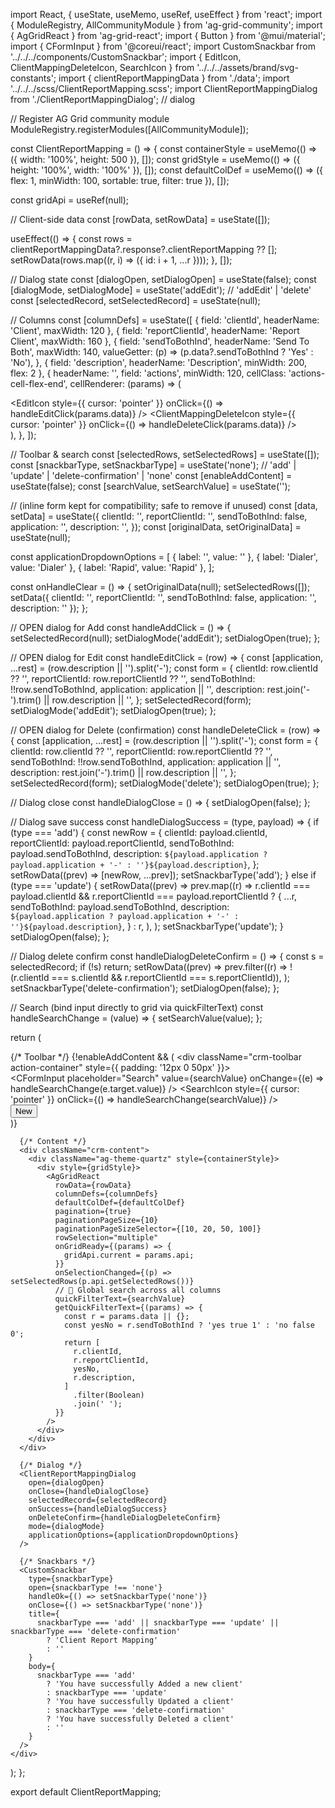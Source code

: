 import React, { useState, useMemo, useRef, useEffect } from 'react';
import { ModuleRegistry, AllCommunityModule } from 'ag-grid-community';
import { AgGridReact } from 'ag-grid-react';
import { Button } from '@mui/material';
import { CFormInput } from '@coreui/react';
import CustomSnackbar from '../../../components/CustomSnackbar';
import { EditIcon, ClientMappingDeleteIcon, SearchIcon } from '../../../assets/brand/svg-constants';
import { clientReportMappingData } from './data';
import '../../../scss/ClientReportMapping.scss';
import ClientReportMappingDialog from './ClientReportMappingDialog'; // dialog

// Register AG Grid community module
ModuleRegistry.registerModules([AllCommunityModule]);

const ClientReportMapping = () => {
  const containerStyle = useMemo(() => ({ width: '100%', height: 500 }), []);
  const gridStyle = useMemo(() => ({ height: '100%', width: '100%' }), []);
  const defaultColDef = useMemo(() => ({ flex: 1, minWidth: 100, sortable: true, filter: true }), []);

  const gridApi = useRef(null);

  // Client-side data
  const [rowData, setRowData] = useState([]);

  useEffect(() => {
    const rows = clientReportMappingData?.response?.clientReportMapping ?? [];
    setRowData(rows.map((r, i) => ({ id: i + 1, ...r })));
  }, []);

  // Dialog state
  const [dialogOpen, setDialogOpen] = useState(false);
  const [dialogMode, setDialogMode] = useState('addEdit'); // 'addEdit' | 'delete'
  const [selectedRecord, setSelectedRecord] = useState(null);

  // Columns
  const [columnDefs] = useState([
    { field: 'clientId', headerName: 'Client', maxWidth: 120 },
    { field: 'reportClientId', headerName: 'Report Client', maxWidth: 160 },
    {
      field: 'sendToBothInd',
      headerName: 'Send To Both',
      maxWidth: 140,
      valueGetter: (p) => (p.data?.sendToBothInd ? 'Yes' : 'No'),
    },
    { field: 'description', headerName: 'Description', minWidth: 200, flex: 2 },
    {
      headerName: '',
      field: 'actions',
      minWidth: 120,
      cellClass: 'actions-cell-flex-end',
      cellRenderer: (params) => (
        <div className="actions-cell icon-container action-cell-flex">
          <span className="icon-wrapper">
            <EditIcon style={{ cursor: 'pointer' }} onClick={() => handleEditClick(params.data)} />
          </span>
          <span className="icon-wrapper">
            <ClientMappingDeleteIcon
              style={{ cursor: 'pointer' }}
              onClick={() => handleDeleteClick(params.data)}
            />
          </span>
        </div>
      ),
    },
  ]);

  // Toolbar & search
  const [selectedRows, setSelectedRows] = useState([]);
  const [snackbarType, setSnackbarType] = useState('none'); // 'add' | 'update' | 'delete-confirmation' | 'none'
  const [enableAddContent] = useState(false);
  const [searchValue, setSearchValue] = useState('');

  // (inline form kept for compatibility; safe to remove if unused)
  const [data, setData] = useState({
    clientId: '',
    reportClientId: '',
    sendToBothInd: false,
    application: '',
    description: '',
  });
  const [originalData, setOriginalData] = useState(null);

  const applicationDropdownOptions = [
    { label: '', value: '' },
    { label: 'Dialer', value: 'Dialer' },
    { label: 'Rapid', value: 'Rapid' },
  ];

  const onHandleClear = () => {
    setOriginalData(null);
    setSelectedRows([]);
    setData({ clientId: '', reportClientId: '', sendToBothInd: false, application: '', description: '' });
  };

  // OPEN dialog for Add
  const handleAddClick = () => {
    setSelectedRecord(null);
    setDialogMode('addEdit');
    setDialogOpen(true);
  };

  // OPEN dialog for Edit
  const handleEditClick = (row) => {
    const [application, ...rest] = (row.description || '').split('-');
    const form = {
      clientId: row.clientId ?? '',
      reportClientId: row.reportClientId ?? '',
      sendToBothInd: !!row.sendToBothInd,
      application: application || '',
      description: rest.join('-').trim() || row.description || '',
    };
    setSelectedRecord(form);
    setDialogMode('addEdit');
    setDialogOpen(true);
  };

  // OPEN dialog for Delete (confirmation)
  const handleDeleteClick = (row) => {
    const [application, ...rest] = (row.description || '').split('-');
    const form = {
      clientId: row.clientId ?? '',
      reportClientId: row.reportClientId ?? '',
      sendToBothInd: !!row.sendToBothInd,
      application: application || '',
      description: rest.join('-').trim() || row.description || '',
    };
    setSelectedRecord(form);
    setDialogMode('delete');
    setDialogOpen(true);
  };

  // Dialog close
  const handleDialogClose = () => {
    setDialogOpen(false);
  };

  // Dialog save success
  const handleDialogSuccess = (type, payload) => {
    if (type === 'add') {
      const newRow = {
        clientId: payload.clientId,
        reportClientId: payload.reportClientId,
        sendToBothInd: payload.sendToBothInd,
        description: `${payload.application ? payload.application + '-' : ''}${payload.description}`,
      };
      setRowData((prev) => [newRow, ...prev]);
      setSnackbarType('add');
    } else if (type === 'update') {
      setRowData((prev) =>
        prev.map((r) =>
          r.clientId === payload.clientId && r.reportClientId === payload.reportClientId
            ? {
                ...r,
                sendToBothInd: payload.sendToBothInd,
                description: `${payload.application ? payload.application + '-' : ''}${payload.description}`,
              }
            : r,
        ),
      );
      setSnackbarType('update');
    }
    setDialogOpen(false);
  };

  // Dialog delete confirm
  const handleDialogDeleteConfirm = () => {
    const s = selectedRecord;
    if (!s) return;
    setRowData((prev) =>
      prev.filter((r) => !(r.clientId === s.clientId && r.reportClientId === s.reportClientId)),
    );
    setSnackbarType('delete-confirmation');
    setDialogOpen(false);
  };

  // Search (bind input directly to grid via quickFilterText)
  const handleSearchChange = (value) => {
    setSearchValue(value);
  };

  return (
    <div className="client-report-mapping-page client-report-mapping-dialog">
      {/* Toolbar */}
      {!enableAddContent && (
        <div className="crm-toolbar action-container" style={{ padding: '12px 0 50px' }}>
          <div className="search-input">
            <CFormInput
              placeholder="Search"
              value={searchValue}
              onChange={(e) => handleSearchChange(e.target.value)}
            />
            <span className="search-icon">
              <SearchIcon style={{ cursor: 'pointer' }} onClick={() => handleSearchChange(searchValue)} />
            </span>
          </div>
          <div>
            <Button variant="contained" size="small" onClick={handleAddClick}>
              New
            </Button>
          </div>
        </div>
      )}

      {/* Content */}
      <div className="crm-content">
        <div className="ag-theme-quartz" style={containerStyle}>
          <div style={gridStyle}>
            <AgGridReact
              rowData={rowData}
              columnDefs={columnDefs}
              defaultColDef={defaultColDef}
              pagination={true}
              paginationPageSize={10}
              paginationPageSizeSelector={[10, 20, 50, 100]}
              rowSelection="multiple"
              onGridReady={(params) => {
                gridApi.current = params.api;
              }}
              onSelectionChanged={(p) => setSelectedRows(p.api.getSelectedRows())}
              // 🔎 Global search across all columns
              quickFilterText={searchValue}
              getQuickFilterText={(params) => {
                const r = params.data || {};
                const yesNo = r.sendToBothInd ? 'yes true 1' : 'no false 0';
                return [
                  r.clientId,
                  r.reportClientId,
                  yesNo,
                  r.description,
                ]
                  .filter(Boolean)
                  .join(' ');
              }}
            />
          </div>
        </div>
      </div>

      {/* Dialog */}
      <ClientReportMappingDialog
        open={dialogOpen}
        onClose={handleDialogClose}
        selectedRecord={selectedRecord}
        onSuccess={handleDialogSuccess}
        onDeleteConfirm={handleDialogDeleteConfirm}
        mode={dialogMode}
        applicationOptions={applicationDropdownOptions}
      />

      {/* Snackbars */}
      <CustomSnackbar
        type={snackbarType}
        open={snackbarType !== 'none'}
        handleOk={() => setSnackbarType('none')}
        onClose={() => setSnackbarType('none')}
        title={
          snackbarType === 'add' || snackbarType === 'update' || snackbarType === 'delete-confirmation'
            ? 'Client Report Mapping'
            : ''
        }
        body={
          snackbarType === 'add'
            ? 'You have successfully Added a new client'
            : snackbarType === 'update'
            ? 'You have successfully Updated a client'
            : snackbarType === 'delete-confirmation'
            ? 'You have successfully Deleted a client'
            : ''
        }
      />
    </div>
  );
};

export default ClientReportMapping;
